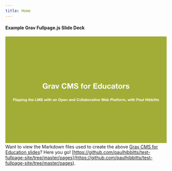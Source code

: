 ```yaml
---
title: Home
---
```


#### Example Grav Fullpage.js Slide Deck
[![Grav CMS Educators Slides](grav-cms-for-educators.png?resize=450,450)](http://test.hibbittsdesign.org/fullpage-site/grav-cms-for-educators)  
Want to view the Markdown files used to create the above [Grav CMS for Education slides](http://test.hibbittsdesign.org/fullpage-site/grav-cms-for-educators)? Here you go! [https://github.com/paulhibbitts/test-fullpage-site/tree/master/pages](https://github.com/paulhibbitts/test-fullpage-site/tree/master/pages).

